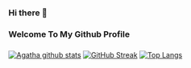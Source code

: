 ### Hi there 👋
### Welcome To My Github Profile
###

[![Agatha github stats](https://github-readme-stats.vercel.app/api?username=agathasenpai&show_icons=true&count_private=true&include_all_commits=true&theme=cobalt)](https://github.com/anuraghazra/github-readme-stats) 
[![GitHub Streak](https://github-readme-streak-stats.herokuapp.com?user=agathasenpai&theme=dark&hide_border=true)](https://git.io/streak-stats)
[![Top Langs](https://github-readme-stats.vercel.app/api/top-langs/?username=agathasenpai&layout=compact&theme=cobalt)](https://github.com/anuraghazra/github-readme-stats)

 



